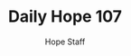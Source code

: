 ---
image: /assets/img/daily-hope-default-artwork.png
title: Daily Hope 107
number: 107
categories:
  - Daily Hope
author: Hope Staff
notes: Daily Hope 107
embed: >-
  <iframe style="border-radius:12px" src="https://open.spotify.com/embed/episode/1W7s99s8bWv8bAB09V3Pge?utm_source=generator" width="100%" height="352" frameBorder="0" allowfullscreen="" allow="autoplay; clipboard-write; encrypted-media; fullscreen; picture-in-picture" loading="lazy"></iframe>
---